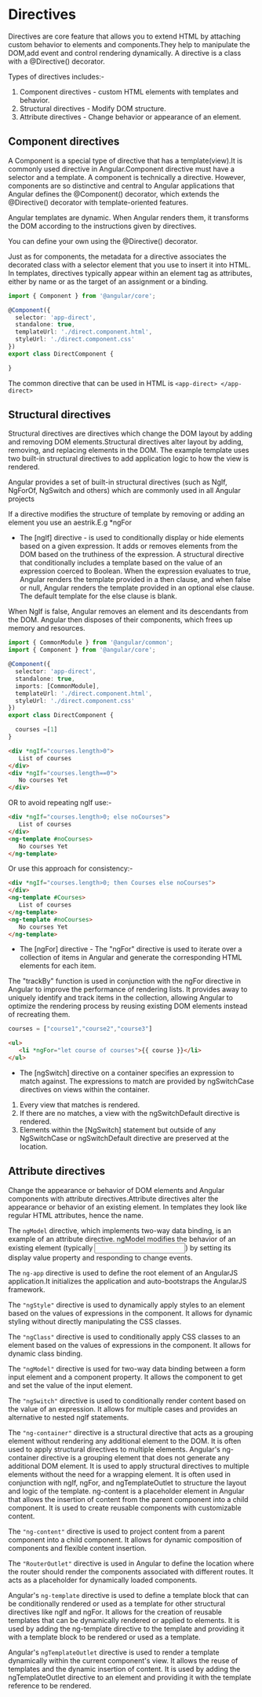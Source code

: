 # Directives

Directives are core feature that allows you to extend HTML by attaching custom behavior to elements and components.They help to manipulate the DOM,add event and control rendering dynamically. A directive is a class with a @Directive() decorator.

Types of directives includes:-

1. Component directives - custom HTML elements with templates and behavior.
2. Structural directives - Modify DOM structure.
3. Attribute directives - Change behavior or appearance of an element.

## Component directives

A Component is a special type of directive that has a template(view).It is commonly used directive in Angular.Component directive must have a selector and a template.
A component is technically a directive. However, components are so distinctive and central to Angular applications that Angular defines the @Component() decorator, which extends the @Directive() decorator with template-oriented features.

Angular templates are dynamic. When Angular renders them, it transforms the DOM according to the instructions given by directives.

You can define your own using the @Directive() decorator.

Just as for components, the metadata for a directive associates the decorated class with a selector element that you use to insert it into HTML. In templates, directives typically appear within an element tag as attributes, either by name or as the target of an assignment or a binding.

```ts
import { Component } from '@angular/core';

@Component({
  selector: 'app-direct',
  standalone: true,
  templateUrl: './direct.component.html',
  styleUrl: './direct.component.css'
})
export class DirectComponent {

}
```

The common directive that can be used in HTML is `<app-direct> </app-direct>`

## Structural directives

Structural directives are directives which change the DOM layout by adding and removing DOM elements.Structural directives alter layout by adding, removing, and replacing elements in the DOM. The example template uses two built-in structural directives to add application logic to how the view is rendered.

Angular provides a set of built-in structural directives (such as NgIf, NgForOf, NgSwitch and others) which are commonly used in all Angular projects

If a directive modifies the structure of template by removing or adding an element you use an aestrik.E.g *ngFor

- The [ngIf] directive - is used to conditionally display or hide elements based on a given expression. It adds or removes elements from the DOM based on the truthiness of the expression.
A structural directive that conditionally includes a template based on the value of an expression coerced to Boolean. When the expression evaluates to true, Angular renders the template provided in a then clause, and when false or null, Angular renders the template provided in an optional else clause. The default template for the else clause is blank.

When NgIf is false, Angular removes an element and its descendants from the DOM. Angular then disposes of their components, which frees up memory and resources.

```ts
import { CommonModule } from '@angular/common';
import { Component } from '@angular/core';

@Component({
  selector: 'app-direct',
  standalone: true,
  imports: [CommonModule],
  templateUrl: './direct.component.html',
  styleUrl: './direct.component.css'
})
export class DirectComponent {

  courses =[1]
}
```

```html
<div *ngIf="courses.length>0">
   List of courses
</div>
<div *ngIf="courses.length==0">
   No courses Yet
</div>
```

OR to avoid repeating ngIf use:-

```html
<div *ngIf="courses.length>0; else noCourses">
   List of courses
</div>
<ng-template #noCourses>
   No courses Yet
</ng-template>
```

Or use this approach for consistency:-

```html
<div *ngIf="courses.length>0; then Courses else noCourses">
</div>
<ng-template #Courses>
   List of courses
</ng-template>
<ng-template #noCourses>
   No courses Yet
</ng-template>
```

- The [ngFor] directive - The "ngFor" directive is used to iterate over a collection of items in Angular and generate the corresponding HTML elements for each item.

The "trackBy" function is used in conjunction with the ngFor directive in Angular to improve the performance of rendering lists. It provides away to uniquely identify and track items in the collection, allowing Angular to optimize the rendering process by reusing existing DOM elements instead of recreating them.

```ts
courses = ["course1","course2","course3"]
```

```html
<ul>
   <li *ngFor="let course of courses">{{ course }}</li>
</ul>
```

- The [ngSwitch] directive on a container specifies an expression to match against. The expressions to match are provided by ngSwitchCase directives on views within the container.

1. Every view that matches is rendered.
2. If there are no matches, a view with the ngSwitchDefault directive is rendered.
3. Elements within the [NgSwitch] statement but outside of any NgSwitchCase or ngSwitchDefault directive are preserved at the location.

## Attribute directives

Change the appearance or behavior of DOM elements and Angular components with attribute directives.Attribute directives alter the appearance or behavior of an existing element. In templates they look like regular HTML attributes, hence the name.

The `ngModel` directive, which implements two-way data binding, is an example of an attribute directive. ngModel modifies the behavior of an existing element (typically <input>) by setting its display value property and responding to change events.

The `ng-app` directive is used to define the root element of an AngularJS application.It initializes the application and auto-bootstraps the AngularJS framework.

The `"ngStyle"` directive is used to dynamically apply styles to an element based on the values of expressions in the component. It allows for dynamic styling without directly manipulating the CSS classes.

The `"ngClass"` directive is used to conditionally apply CSS classes to an element based on the values of expressions in the component. It allows for dynamic class
binding.

The `"ngModel"` directive is used for two-way data binding between a form input element and a component property. It allows the component to get and set the value
of the input element.

The `"ngSwitch"` directive is used to conditionally render content based on the value of an expression. It allows for multiple cases and provides an alternative to nested ngIf statements.

The `"ng-container"` directive is a structural directive that acts as a grouping element without rendering any additional element to the DOM. It is often used to apply
structural directives to multiple elements.
Angular's ng-container directive is a grouping element that does not generate any additional DOM element. It is used to apply structural directives to multiple elements without the need for a wrapping element. It is often used in conjunction with ngIf, ngFor, and ngTemplateOutlet to structure the layout and logic of the template.
ng-content is a placeholder element in Angular that allows the insertion of content from the parent component into a child component. It is used to create reusable
components with customizable content.

The `"ng-content"` directive is used to project content from a parent component into a child component. It allows for dynamic composition of components and flexible
content insertion.

The `"RouterOutlet"` directive is used in Angular to define the location where the router should render the components associated with different routes. It acts as a
placeholder for dynamically loaded components.

Angular's `ng-template` directive is used to define a template block that can be conditionally rendered or used as a template for other structural directives like ngIf
and ngFor. It allows for the creation of reusable templates that can be dynamically rendered or applied to elements. It is used by adding the ng-template directive to the template and providing it with a template block to be rendered or used as a template.

Angular's `ngTemplateOutlet` directive is used to render a template dynamically within the current component's view. It allows the reuse of templates and the dynamic
insertion of content. It is used by adding the ngTemplateOutlet directive to an element and providing it with the template reference to be rendered.
